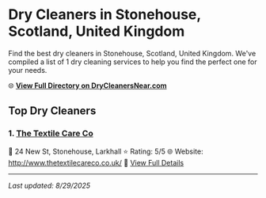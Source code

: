 # Dry Cleaners in Stonehouse, Scotland, United Kingdom

Find the best dry cleaners in Stonehouse, Scotland, United Kingdom. We've compiled a list of 1 dry cleaning services to help you find the perfect one for your needs.

🌐 **[View Full Directory on DryCleanersNear.com](https://drycleanersnear.com/city/United%20Kingdom/Scotland/Stonehouse)**

## Top Dry Cleaners

### 1. [The Textile Care Co](https://drycleanersnear.com/dryCleaner/689408ccfa09c6c0709d96fc/the-textile-care-co)
📍 24 New St, Stonehouse, Larkhall
⭐ Rating: 5/5
🌐 Website: http://www.thetextilecareco.co.uk/
🔗 [View Full Details](https://drycleanersnear.com/dryCleaner/689408ccfa09c6c0709d96fc/the-textile-care-co)


---

*Last updated: 8/29/2025*
